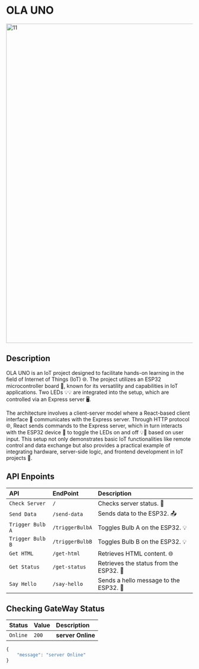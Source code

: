 
# OLA UNO

<img width="860" alt="11" src="https://github.com/moshdev2213/Ola-Uno/assets/103739510/afe981d8-fbc1-49bd-92ae-dd7e217dc690">

## Description

OLA UNO is an IoT project designed to facilitate hands-on learning in the field of Internet of Things (IoT) 🌐. The project utilizes an ESP32 microcontroller board 🤖, known for its versatility and capabilities in IoT applications. Two LEDs 💡💡 are integrated into the setup, which are controlled via an Express server 🖥️.

The architecture involves a client-server model where a React-based client interface 📱 communicates with the Express server. Through HTTP protocol 🌐, React sends commands to the Express server, which in turn interacts with the ESP32 device 🤖 to toggle the LEDs on and off 💡🔄 based on user input. This setup not only demonstrates basic IoT functionalities like remote control and data exchange but also provides a practical example of integrating hardware, server-side logic, and frontend development in IoT projects 🚀.

## API Enpoints

| API           | EndPoint           | Description                                |
| :------------ | :----------------- | :----------------------------------------- |
| `Check Server`| `/`                | Checks server status. 🚀                   |
| `Send Data`   | `/send-data`       | Sends data to the ESP32. 📤                |
| `Trigger Bulb A`| `/triggerBulbA`  | Toggles Bulb A on the ESP32. 💡            |
| `Trigger Bulb B`| `/triggerBulbB`  | Toggles Bulb B on the ESP32. 💡            |
| `Get HTML`    | `/get-html`        | Retrieves HTML content. 🌐                 |
| `Get Status`  | `/get-status`      | Retrieves the status from the ESP32. 📝    |
| `Say Hello`   | `/say-hello`       | Sends a hello message to the ESP32. 👋     |


## Checking GateWay Status

| Status | Value     | Description                |
| :-------- | :------- | :------------------------- |
| `Online` | `200` | **server Online** |

```javascript
{
    "message": "server Online"
}
```